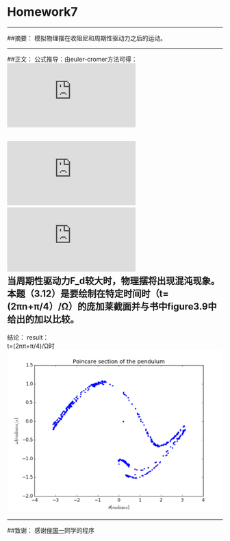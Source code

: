 # Homework7



---

##摘要：
模拟物理摆在收阻尼和周期性驱动力之后的运动。

---
##正文：
公式推导：由euler-cromer方法可得：    
![](http://latex.codecogs.com/gif.latex?%5Comega_%7Bi&plus;1%7D%3D%5Comega_i&plus;%5B-%28g/l%29sin%5Ctheta_i-q%5Comega_i&plus;F_Dsin%28%5COmega_Dt_i%29%5D%5CDelta%20t)    

![](http://latex.codecogs.com/gif.latex?%5Ctheta_%7Bi&plus;1%7D%3D%5Ctheta_i&plus;%5Comega_%7Bi&plus;1%7D%5CDelta%20t)    
![](http://latex.codecogs.com/gif.latex?t_%7Bi&plus;1%7D%3Dt_i%20&plus;%5CDelta%20t)    
当周期性驱动力F_d较大时，物理摆将出现混沌现象。本题（3.12）是要绘制在特定时间时（t=(2πn+π/4）/Ω）的庞加莱截面并与书中figure3.9中给出的加以比较。  
---
结论：
result：    
t=(2nπ+π/4)/Ω时    
![](https://github.com/oohhooh/compuational_physics_N2014301020080/blob/master/images/A5L6WHW%5D5~O4GP1%25L9THYAC.png)    


---
##致谢：
感谢[侯国一](https://github.com/Steve-42/compuational_physics_N2014301020077/blob/master/Homework7/homework7.py)同学的程序
